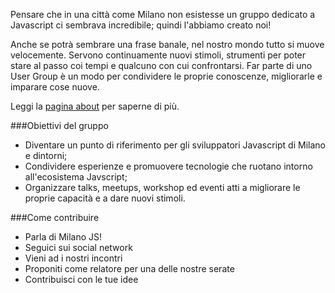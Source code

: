 Pensare che in una città come Milano non esistesse un gruppo dedicato a Javascript ci sembrava incredibile; quindi l'abbiamo creato noi!

Anche se potrà sembrare una frase banale, nel nostro mondo tutto si muove velocemente. Servono continuamente nuovi stimoli, strumenti per poter stare al passo coi tempi e qualcuno con cui confrontarsi.
Far parte di uno User Group è un modo per condividere le proprie conoscenze, migliorarle e imparare cose nuove.

Leggi la [pagina about](about.html) per saperne di più.


###Obiettivi del gruppo
- Diventare un punto di riferimento per gli sviluppatori Javascript di Milano e dintorni;
- Condividere esperienze e promuovere tecnologie che ruotano intorno all'ecosistema Javscript;
- Organizzare talks, meetups, workshop ed eventi atti a migliorare le proprie capacità e a dare nuovi stimoli.

###Come contribuire
- Parla di Milano JS!
- Seguici sui social network
- Vieni ad i nostri incontri
- Proponiti come relatore per una delle nostre serate
- Contribuisci con le tue idee
